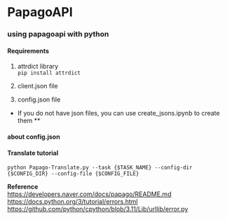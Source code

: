 # PapagoAPI
### using papagoapi with python

#### Requirements 
1. attrdict library   
    `pip install attrdict`   
    
2. client.json file 
3. config.json file 

* If you do not have json files, you can use create_jsons.ipynb to create them **

#### about config.json 


#### Translate tutorial
    python Papago-Translate.py --task {$TASK_NAME} --config-dir {$CONFIG_DIR} --config-file {$CONFIG_FILE}

   
**Reference**   
https://developers.naver.com/docs/papago/README.md   
https://docs.python.org/3/tutorial/errors.html   
https://github.com/python/cpython/blob/3.11/Lib/urllib/error.py

